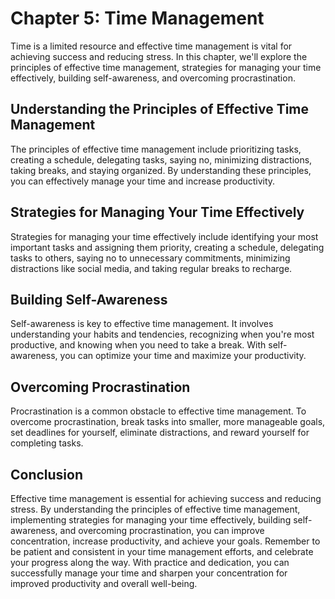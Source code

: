 Chapter 5: Time Management
==========================

Time is a limited resource and effective time management is vital for achieving success and reducing stress. In this chapter, we'll explore the principles of effective time management, strategies for managing your time effectively, building self-awareness, and overcoming procrastination.

Understanding the Principles of Effective Time Management
---------------------------------------------------------

The principles of effective time management include prioritizing tasks, creating a schedule, delegating tasks, saying no, minimizing distractions, taking breaks, and staying organized. By understanding these principles, you can effectively manage your time and increase productivity.

Strategies for Managing Your Time Effectively
---------------------------------------------

Strategies for managing your time effectively include identifying your most important tasks and assigning them priority, creating a schedule, delegating tasks to others, saying no to unnecessary commitments, minimizing distractions like social media, and taking regular breaks to recharge.

Building Self-Awareness
-----------------------

Self-awareness is key to effective time management. It involves understanding your habits and tendencies, recognizing when you're most productive, and knowing when you need to take a break. With self-awareness, you can optimize your time and maximize your productivity.

Overcoming Procrastination
--------------------------

Procrastination is a common obstacle to effective time management. To overcome procrastination, break tasks into smaller, more manageable goals, set deadlines for yourself, eliminate distractions, and reward yourself for completing tasks.

Conclusion
----------

Effective time management is essential for achieving success and reducing stress. By understanding the principles of effective time management, implementing strategies for managing your time effectively, building self-awareness, and overcoming procrastination, you can improve concentration, increase productivity, and achieve your goals. Remember to be patient and consistent in your time management efforts, and celebrate your progress along the way. With practice and dedication, you can successfully manage your time and sharpen your concentration for improved productivity and overall well-being.
